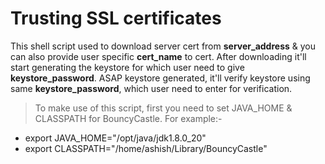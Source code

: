 Trusting SSL certificates
========

This shell script used to download server cert from **server_address** & you can also provide user specific **cert_name** to cert. After downloading it'll start generating the keystore for which user need to give **keystore_password**. ASAP keystore generated, it'll verify keystore using same **keystore_password**, which user need to enter for verification.
> To make use of this script, first you need to set JAVA_HOME & CLASSPATH for BouncyCastle. For example:-
 * export JAVA_HOME="/opt/java/jdk1.8.0_20"
 * export CLASSPATH="/home/ashish/Library/BouncyCastle"
